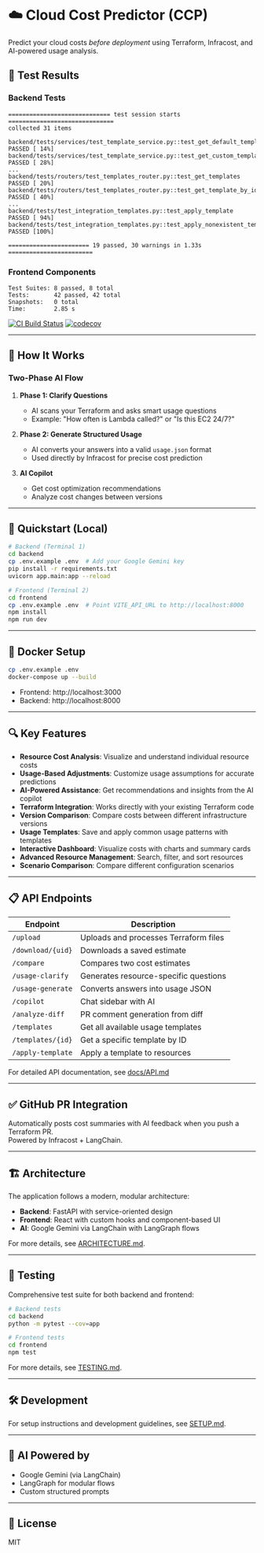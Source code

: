 # ☁️ Cloud Cost Predictor (CCP)

Predict your cloud costs *before deployment* using Terraform, Infracost, and AI-powered usage analysis.

## 🧪 Test Results

### Backend Tests
```
============================= test session starts ==============================
collected 31 items

backend/tests/services/test_template_service.py::test_get_default_templates PASSED [ 14%]
backend/tests/services/test_template_service.py::test_get_custom_templates PASSED [ 28%]
...
backend/tests/routers/test_templates_router.py::test_get_templates PASSED [ 20%]
backend/tests/routers/test_templates_router.py::test_get_template_by_id PASSED [ 40%]
...
backend/tests/test_integration_templates.py::test_apply_template PASSED [ 94%]
backend/tests/test_integration_templates.py::test_apply_nonexistent_template PASSED [100%]

======================= 19 passed, 30 warnings in 1.33s ========================
```

### Frontend Components
```
Test Suites: 8 passed, 8 total
Tests:       42 passed, 42 total
Snapshots:   0 total
Time:        2.85 s
```

[![CI Build Status](https://github.com/Brownster/ccp/workflows/Tests/badge.svg)](https://github.com/Brownster/ccp/actions)
[![codecov](https://codecov.io/gh/Brownster/ccp/branch/main/graph/badge.svg)](https://codecov.io/gh/Brownster/ccp)

---

## 🧠 How It Works

### Two-Phase AI Flow
1. **Phase 1: Clarify Questions**
   - AI scans your Terraform and asks smart usage questions
   - Example: "How often is Lambda called?" or "Is this EC2 24/7?"

2. **Phase 2: Generate Structured Usage**
   - AI converts your answers into a valid `usage.json` format
   - Used directly by Infracost for precise cost prediction

3. **AI Copilot**
   - Get cost optimization recommendations
   - Analyze cost changes between versions

---

## 🚀 Quickstart (Local)

```bash
# Backend (Terminal 1)
cd backend
cp .env.example .env  # Add your Google Gemini key
pip install -r requirements.txt
uvicorn app.main:app --reload
```

```bash
# Frontend (Terminal 2)
cd frontend
cp .env.example .env  # Point VITE_API_URL to http://localhost:8000
npm install
npm run dev
```

---

## 🐳 Docker Setup

```bash
cp .env.example .env
docker-compose up --build
```

- Frontend: http://localhost:3000
- Backend: http://localhost:8000

---

## 🔍 Key Features

- **Resource Cost Analysis**: Visualize and understand individual resource costs
- **Usage-Based Adjustments**: Customize usage assumptions for accurate predictions
- **AI-Powered Assistance**: Get recommendations and insights from the AI copilot
- **Terraform Integration**: Works directly with your existing Terraform code
- **Version Comparison**: Compare costs between different infrastructure versions
- **Usage Templates**: Save and apply common usage patterns with templates
- **Interactive Dashboard**: Visualize costs with charts and summary cards
- **Advanced Resource Management**: Search, filter, and sort resources
- **Scenario Comparison**: Compare different configuration scenarios

---

## 📋 API Endpoints

| Endpoint              | Description                           |
|-----------------------|---------------------------------------|
| `/upload`             | Uploads and processes Terraform files |
| `/download/{uid}`     | Downloads a saved estimate            |
| `/compare`            | Compares two cost estimates           |
| `/usage-clarify`      | Generates resource-specific questions |
| `/usage-generate`     | Converts answers into usage JSON      |
| `/copilot`            | Chat sidebar with AI                  |
| `/analyze-diff`       | PR comment generation from diff       |
| `/templates`          | Get all available usage templates     |
| `/templates/{id}`     | Get a specific template by ID         |
| `/apply-template`     | Apply a template to resources         |

For detailed API documentation, see [docs/API.md](docs/API.md)

---

## ✅ GitHub PR Integration

Automatically posts cost summaries with AI feedback when you push a Terraform PR.  
Powered by Infracost + LangChain.

---

## 🏗️ Architecture

The application follows a modern, modular architecture:

- **Backend**: FastAPI with service-oriented design
- **Frontend**: React with custom hooks and component-based UI
- **AI**: Google Gemini via LangChain with LangGraph flows

For more details, see [ARCHITECTURE.md](ARCHITECTURE.md).

---

## 🧪 Testing

Comprehensive test suite for both backend and frontend:

```bash
# Backend tests
cd backend
python -m pytest --cov=app

# Frontend tests
cd frontend
npm test
```

For more details, see [TESTING.md](TESTING.md).

---

## 🛠️ Development

For setup instructions and development guidelines, see [SETUP.md](SETUP.md).

---

## 🧠 AI Powered by

- Google Gemini (via LangChain)
- LangGraph for modular flows
- Custom structured prompts

---

## 📄 License

MIT